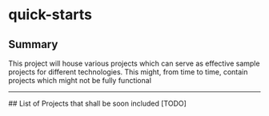 # quick-starts
## Summary
This project will house various projects which can serve as effective sample projects for different technologies. This might, from time to time, contain projects which might not be fully functional
<hr/>
## List of Projects that shall be soon included
[TODO]
